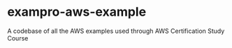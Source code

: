 # exampro-aws-example

A codebase of all the AWS examples used through AWS Certification Study Course